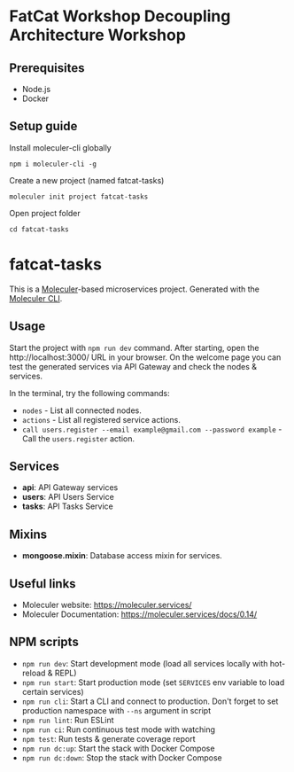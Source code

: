 # FatCat Workshop Decoupling Architecture Workshop

## Prerequisites

* Node.js
* Docker

## Setup guide
Install moleculer-cli globally
```
npm i moleculer-cli -g
```
Create a new project (named fatcat-tasks)
```
moleculer init project fatcat-tasks
```
Open project folder
```
cd fatcat-tasks
```

# fatcat-tasks
This is a [Moleculer](https://moleculer.services/)-based microservices project. Generated with the [Moleculer CLI](https://moleculer.services/docs/0.14/moleculer-cli.html).

## Usage
Start the project with `npm run dev` command.
After starting, open the http://localhost:3000/ URL in your browser.
On the welcome page you can test the generated services via API Gateway and check the nodes & services.

In the terminal, try the following commands:
- `nodes` - List all connected nodes.
- `actions` - List all registered service actions.
- `call users.register --email example@gmail.com --password example` - Call the `users.register` action.


## Services
- **api**: API Gateway services
- **users**: API Users Service
- **tasks**: API Tasks Service

## Mixins
- **mongoose.mixin**: Database access mixin for services.


## Useful links

* Moleculer website: https://moleculer.services/
* Moleculer Documentation: https://moleculer.services/docs/0.14/

## NPM scripts

- `npm run dev`: Start development mode (load all services locally with hot-reload & REPL)
- `npm run start`: Start production mode (set `SERVICES` env variable to load certain services)
- `npm run cli`: Start a CLI and connect to production. Don't forget to set production namespace with `--ns` argument in script
- `npm run lint`: Run ESLint
- `npm run ci`: Run continuous test mode with watching
- `npm test`: Run tests & generate coverage report
- `npm run dc:up`: Start the stack with Docker Compose
- `npm run dc:down`: Stop the stack with Docker Compose
